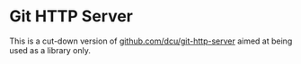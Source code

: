 # Git HTTP Server

This is a cut-down version of [github.com/dcu/git-http-server](github.com/dcu/git-http-server) aimed at being used as a library only.
